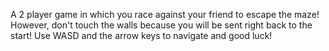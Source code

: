 A 2 player game in which you race against your friend to escape the maze! 
However, don't touch the walls because you will be sent right back to the start! 
Use WASD and the arrow keys to navigate and good luck!
